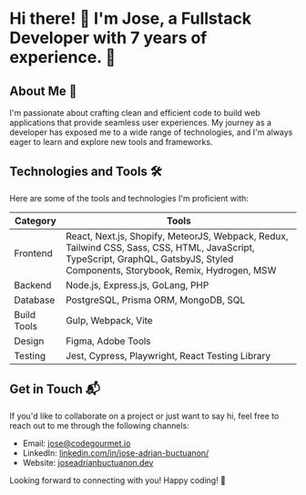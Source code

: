 # Hi there! 👋 I'm Jose, a Fullstack Developer with 7 years of experience. 🚀

## About Me 💬

I'm passionate about crafting clean and efficient code to build web applications that provide seamless user experiences. My journey as a developer has exposed me to a wide range of technologies, and I'm always eager to learn and explore new tools and frameworks.

## Technologies and Tools 🛠️

Here are some of the tools and technologies I'm proficient with:

| Category           | Tools                                             |
| ------------------ | ------------------------------------------------- |
| Frontend           | React, Next.js,  Shopify, MeteorJS, Webpack, Redux, Tailwind CSS, Sass, CSS, HTML, JavaScript, TypeScript, GraphQL, GatsbyJS, Styled Components, Storybook, Remix, Hydrogen, MSW |
| Backend            | Node.js, Express.js, GoLang, PHP                               |
| Database           | PostgreSQL, Prisma ORM, MongoDB, SQL                                       |
| Build Tools        | Gulp, Webpack, Vite                                    |
| Design             | Figma, Adobe Tools                                |
| Testing            | Jest, Cypress, Playwright, React Testing Library                         |




## Get in Touch 📬

If you'd like to collaborate on a project or just want to say hi, feel free to reach out to me through the following channels:

- Email: [jose@codegourmet.io](mailto:jose@codegourmet.io)
- LinkedIn: [linkedin.com/in/jose-adrian-buctuanon/](https://www.linkedin.com/in/jose-adrian-buctuanon/)
- Website: [joseadrianbuctuanon.dev](https://joseadrianbuctuanon.dev)

Looking forward to connecting with you! Happy coding! 🚀





